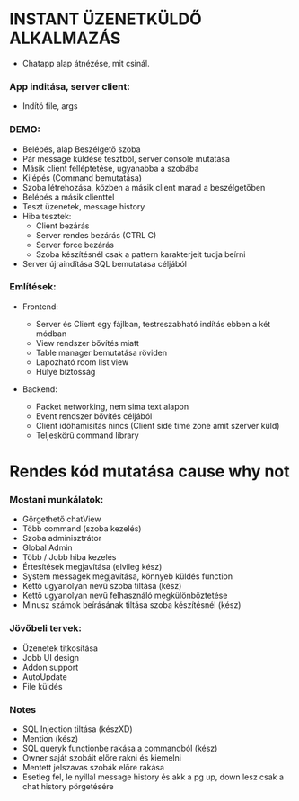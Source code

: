 # INSTANT ÜZENETKÜLDŐ ALKALMAZÁS

- Chatapp alap átnézése, mit csinál.

### App inditása, server client:

- Indító file, args

### DEMO:

- Belépés, alap Beszélgető szoba
- Pár message küldése tesztből, server console mutatása
- Másik client felléptetése, ugyanabba a szobába
- Kilépés (Command bemutatása)
- Szoba létrehozása, közben a másik client marad a beszélgetőben
- Belépés a másik clienttel
- Teszt üzenetek, message history
- Hiba tesztek:
    - Client bezárás
    - Server rendes bezárás (CTRL C)
    - Server force bezárás
    - Szoba készítésnél csak a pattern karakterjeit tudja beírni
- Server újraindítása SQL bemutatása céljából

### Említések:

- Frontend:
    - Server és Client egy fájlban, testreszabható indítás ebben a két módban
    - View rendszer bővítés miatt
    - Table manager bemutatása röviden
    - Lapozható room list view
    - Hülye biztosság
    
- Backend:
    - Packet networking, nem sima text alapon
    - Event rendszer bővítés céljából
    - Client időhamisítás nincs (Client side time zone amit szerver küld)
    - Teljeskörű command library

# Rendes kód mutatása cause why not

### Mostani munkálatok:

- Görgethető chatView
- Több command (szoba kezelés)
- Szoba adminisztrátor
- Global Admin
- Több / Jobb hiba kezelés
- Értesítések megjavítása (elvileg kész)
- System messagek megjavítása, könnyeb küldés function
- Kettő ugyanolyan nevű szoba tiltása (kész)
- Kettő ugyanolyan nevű felhasználó megkülönböztetése
- Minusz számok beírásának tiltása szoba készítésnél (kész)

### Jövőbeli tervek:

- Üzenetek titkosítása
- Jobb UI design
- Addon support
- AutoUpdate
- File küldés

### Notes

- SQL Injection tiltása (készXD)
- Mention (kész)
- SQL queryk functionbe rakása a commandból (kész)
- Owner saját szobáit előre rakni és kiemelni
- Mentett jelszavas szobák előre rakása
- Esetleg fel, le nyillal message history és akk a pg up, down lesz csak a chat history pörgetésére
    
    
    
